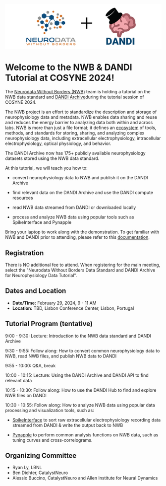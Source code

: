 <p float="left">
  <img src="../HCK10_2021_Remote/nwb+dandi_logo.png" width="600" />
</p>

# Welcome to the NWB & DANDI Tutorial at COSYNE 2024!

The [Neurodata Without Borders (NWB)](https://www.nwb.org/) team is holding a tutorial on the NWB data standard and [DANDI Archive](https://www.dandiarchive.org/)during the tutorial session of COSYNE 2024.

The NWB project is an effort to standardize the description and storage of neurophysiology data and metadata. NWB enables data sharing and reuse and reduces the energy barrier to analyzing data both within and across labs. NWB is more than just a file format; it defines an [ecosystem](https://nwb-overview.readthedocs.io/en/latest/tools/tools_home.html) of tools, methods, and standards for storing, sharing, and analyzing complex neurophysiology data, including extracellular electrophysiology, intracellular electrophysiology, optical physiology, and behavior.

The DANDI Archive now has 175+ publicly available neurophysiology datasets stored using the NWB data standard.

At this tutorial, we will teach you how to:

- convert neurophysiology data to NWB and publish it on the DANDI Archive

- find relevant data on the DANDI Archive and use the DANDI compute resources

- read NWB data streamed from DANDI or downloaded locally

- process and analyze NWB data using popular tools such as SpikeInterface and Pynapple

Bring your laptop to work along with the demonstration. To get familiar with NWB and DANDI prior to attending, please refer to this [documentation](https://nwb-overview.readthedocs.io/en/latest/index.html).



## Registration

There is NO additional fee to attend. When registering for the main meeting, select the "Neurodata Without Borders Data Standard and DANDI Archive for Neurophysiology Data Tutorial".



## Dates and Location

* **Date/Time:** February 29, 2024, 9 - 11 AM
* **Location:** TBD, Lisbon Conference Center, Lisbon, Portugal



## Tutorial Program (tentative)

9:00 - 9:30: Lecture: Introduction to the NWB data standard and DANDI Archive

9:30 - 9:55: Follow along: How to convert common neurophysiology data to NWB, read NWB files, and publish NWB data to DANDI

9:55 - 10:00: Q&A, break

10:00 - 10:15: Lecture: Using the DANDI Archive and DANDI API to find relevant data

10:15 - 10:30: Follow along: How to use the DANDI Hub to find and explore NWB files on DANDI

10:30 - 10:55: Follow along: How to analyze NWB data using popular data processing and visualization tools, such as:

- [SpikeInterface](https://github.com/SpikeInterface/spikeinterface#spikeinterface-a-unified-framework-for-spike-sorting) to sort raw extracellular electrophysiology recording data streamed from DANDI & write the output back to NWB

- [Pynapple](https://pynapple-org.github.io/pynapple/) to perform common analysis functions on NWB data, such as tuning curves and cross-correlograms.

<!-- ## Survey

If you attended the tutorial, please fill out this [2-minute survey](https://bit.ly/nwb-cosyne-survey) to give us feedback on what your data needs are and how did this tutorial go for you. Thank you. -->


## Organizing Committee

* Ryan Ly, LBNL
* Ben Dichter, CatalystNeuro
* Alessio Buccino, CatalystNeuro and Allen Institute for Neural Dynamics
<!-- * Stephanie Albin, Kavli Foundation -->


<!-- ### Additional Organizational Support

- The Kavli Foundation -->
